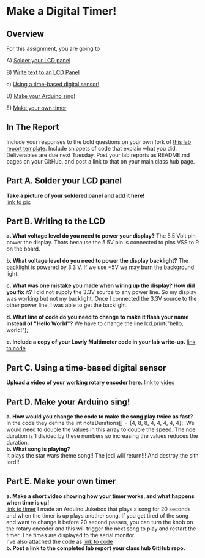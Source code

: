 # Make a Digital Timer!
 
## Overview
For this assignment, you are going to 

A) [Solder your LCD panel](#part-a-solder-your-lcd-panel)

B) [Write text to an LCD Panel](#part-b-writing-to-the-lcd) 

c) [Using a time-based digital sensor!](#part-c-using-a-time-based-digital-sensor)

D) [Make your Arduino sing!](#part-d-make-your-arduino-sing)

E) [Make your own timer](#part-e-make-your-own-timer) 
 
## In The Report
Include your responses to the bold questions on your own fork of [this lab report template](https://github.com/FAR-Lab/IDD-Fa18-Lab2). Include snippets of code that explain what you did. Deliverables are due next Tuesday. Post your lab reports as README.md pages on your GitHub, and post a link to that on your main class hub page.

## Part A. Solder your LCD panel

**Take a picture of your soldered panel and add it here!**
<br>
[link to pic](/board.JPG)
<br>
## Part B. Writing to the LCD
 
**a. What voltage level do you need to power your display?**
The 5.5 Volt pin power the display. Thats because the 5.5V pin is connected to pins VSS to R on the board. 

**b. What voltage level do you need to power the display backlight?**
The backlight is powered by 3.3 V. If we use +5V we may burn the background light.

**c. What was one mistake you made when wiring up the display? How did you fix it?**
I did not supply the 3.3V source to any power line. So my display was working but not my backlight. Once I connected the 3.3V source to the other power line, I was able to get the backlight. 

**d. What line of code do you need to change to make it flash your name instead of "Hello World"?**
We have to change the line lcd.print("hello, world!");
 
**e. Include a copy of your Lowly Multimeter code in your lab write-up.**
[link to code](/multimeter.ino)

## Part C. Using a time-based digital sensor

**Upload a video of your working rotary encoder here.**
[link to video](https://www.youtube.com/watch?v=65VcKsw9V5s)

## Part D. Make your Arduino sing!

**a. How would you change the code to make the song play twice as fast?**
<br > 
In the code they define the int noteDurations[] = {4, 8, 8, 4, 4, 4, 4, 4};. We would need to double the values in this array
to double the speed. The noe duration is 1 divided by these numbers so increasing the values reduces the duration.
<br >**b. What song is playing?**<br>
It plays the star wars theme song!! The jedi will return!!! And destroy the sith lord!! 

## Part E. Make your own timer

**a. Make a short video showing how your timer works, and what happens when time is up!** <br >
[link to timer](https://www.youtube.com/watch?v=MRvTkijSoTI)
I made an Arduino Jukebox that plays a song for 20 seconds and when the timer is up plays another song. If you get tired of the song and want to change it before 20 second passes, you can turn the knob on the rotary encoder and this will trigger the next song to play and restart the timer. 
The times are displayed to the serial monitor.  <br>
I've also attached the code as [link to code](/jukebox.ino)<br>
**b. Post a link to the completed lab report your class hub GitHub repo.**
